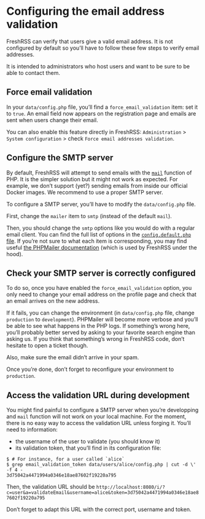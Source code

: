 # Configuring the email address validation

FreshRSS can verify that users give a valid email address. It is not configured
by default so you’ll have to follow these few steps to verify email addresses.

It is intended to administrators who host users and want to be sure to be able
to contact them.

## Force email validation

In your `data/config.php` file, you’ll find a `force_email_validation` item:
set it to `true`. An email field now appears on the registration page and
emails are sent when users change their email.

You can also enable this feature directly in FreshRSS: `Administration` >
`System configuration` > check `Force email addresses validation`.

## Configure the SMTP server

By default, FreshRSS will attempt to send emails with the [`mail`](https://www.php.net/manual/en/function.mail.php)
function of PHP. It is the simpler solution but it might not work as expected.
For example, we don’t support (yet?) sending emails from inside our official
Docker images. We recommend to use a proper SMTP server.

To configure a SMTP server, you’ll have to modify the `data/config.php` file.

First, change the `mailer` item to `smtp` (instead of the default `mail`).

Then, you should change the `smtp` options like you would do with a regular
email client. You can find the full list of options in the [`config.default.php` file](https://github.com/FreshRSS/FreshRSS/blob/edge/config.default.php).
If you’re not sure to what each item is corresponding, you may find useful [the
PHPMailer documentation](http://phpmailer.github.io/PHPMailer/classes/PHPMailer.PHPMailer.PHPMailer.html#properties)
(which is used by FreshRSS under the hood).

## Check your SMTP server is correctly configured

To do so, once you have enabled the `force_email_validation` option, you only
need to change your email address on the profile page and check that an email
arrives on the new address.

If it fails, you can change the environment (in `data/config.php` file, change
`production` to `development`). PHPMailer will become more verbose and you’ll
be able to see what happens in the PHP logs. If something’s wrong here, you’ll
probably better served by asking to your favorite search engine than asking us.
If you think that something’s wrong in FreshRSS code, don’t hesitate to open a
ticket though.

Also, make sure the email didn’t arrive in your spam.

Once you’re done, don’t forget to reconfigure your environment to `production`.

## Access the validation URL during development

You might find painful to configure a SMTP server when you’re developping and
`mail` function will not work on your local machine. For the moment, there is
no easy way to access the validation URL unless forging it. You’ll need to
information:

- the username of the user to validate (you should know it)
- its validation token, that you’ll find in its configuration file:

```console
$ # For instance, for a user called `alice`
$ grep email_validation_token data/users/alice/config.php | cut -d \' -f 4 -
3d75042a4471994a0346e18ae87602f19220a795
```

Then, the validation URL should be `http://localhost:8080/i/?c=user&a=validateEmail&username=alice&token=3d75042a4471994a0346e18ae87602f19220a795`

Don’t forget to adapt this URL with the correct port, username and token.
